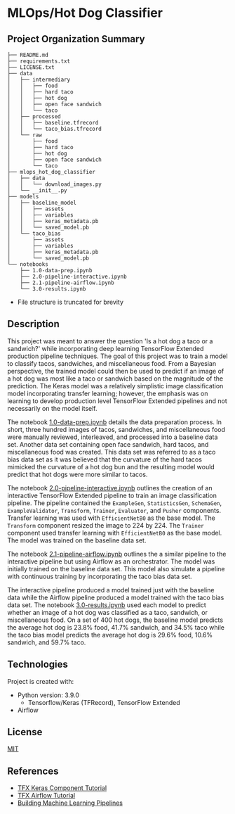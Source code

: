 # MLOps/Hot Dog Classifier
## Project Organization Summary
    ├── README.md
    ├── requirements.txt
    ├── LICENSE.txt    
    ├── data
    │   ├── intermediary
    │   │   ├── food
    │   │   ├── hard taco
    │   │   ├── hot dog
    │   │   ├── open face sandwich
    │   │   └── taco
    │   ├── processed
    │   │   ├── baseline.tfrecord
    │   │   └── taco_bias.tfrecord
    │   └── raw
    │       ├── food
    │       ├── hard taco
    │       ├── hot dog
    │       ├── open face sandwich
    │       └── taco
    ├── mlops_hot_dog_classifier
    │   ├── data
    │   │   └── download_images.py
    │   └── __init__.py
    ├── models
    │   ├── baseline_model
    │   │   ├── assets
    │   │   ├── variables
    │   │   ├── keras_metadata.pb
    │   │   └── saved_model.pb
    │   └── taco_bias
    │       ├── assets
    │       ├── variables
    │       ├── keras_metadata.pb
    │       └── saved_model.pb
    └── notebooks
        ├── 1.0-data-prep.ipynb
        ├── 2.0-pipeline-interactive.ipynb
        ├── 2.1-pipeline-airflow.ipynb
        └── 3.0-results.ipynb
* File structure is truncated for brevity

## Description
This project was meant to answer the question 'Is a hot dog a taco or a sandwich?' while incorporating deep learning TensorFlow Extended production pipeline techniques. The goal of this project was to train a model to classify tacos, sandwiches, and miscellaneous food. From a Bayesian perspective, the trained model could then be used to predict if an image of a hot dog was most like a taco or sandwich based on the magnitude of the prediction. The Keras model was a relatively simplistic image classification model incorporating transfer learning; however, the emphasis was on learning to develop production level TensorFlow Extended pipelines and not necessarily on the model itself.

The notebook [1.0-data-prep.ipynb](notebooks/1.0-data-prep.ipynb) details the data preparation process. In short, three hundred images of tacos, sandwiches, and miscellaneous food were manually reviewed, interleaved, and processed into a baseline data set. Another data set containing open face sandwich, hard tacos, and miscellaneous food was created. This data set was referred to as a taco bias data set as it was believed that the curvature of the hard tacos mimicked the curvature of a hot dog bun and the resulting model would predict that hot dogs were more similar to tacos.

The notebook [2.0-pipeline-interactive.ipynb](notebooks/2.0-pipeline-interactive.ipynb) outlines the creation of an interactive TensorFlow Extended pipeline to train an image classification pipeline. The pipeline contained the `ExampleGen`, `StatisticsGen`, `SchemaGen`, `ExampleValidator`, `Transform`, `Trainer`, `Evaluator`, and `Pusher` components. Transfer learning was used with `EfficientNetB0` as the base model. The `Transform` component resized the image to 224 by 224. The `Trainer` component used transfer learning with `EfficientNetB0` as the base model. The model was trained on the baseline data set.

The notebook [2.1-pipeline-airflow.ipynb](notebooks/2.1-pipeline-airflow.ipynb) outlines the a similar pipeline to the interactive pipeline but using Airflow as an orchestrator. The model was initially trained on the baseline data set. This model also simulate a pipeline with continuous training by incorporating the taco bias data set.

The interactive pipeline produced a model trained just with the baseline data while the Airflow pipeline produced a model trained with the taco bias data set. The notebook [3.0-results.ipynb](notebooks/3.0-results.ipynb) used each model to predict whether an image of a hot dog was classified as a taco, sandwich, or miscellaneous food. On a set of 400 hot dogs, the baseline model predicts the average hot dog is 23.8% food, 41.7% sandwich, and 34.5% taco while the taco bias model predicts the average hot dog is 29.6% food, 10.6% sandwich, and 59.7% taco.

## Technologies
Project is created with:
* Python version: 3.9.0
    * Tensorflow/Keras (TFRecord), TensorFlow Extended
* Airflow

## License
[MIT](LICENSE.txt)

## References
* [TFX Keras Component Tutorial](https://www.tensorflow.org/tfx/tutorials/tfx/components_keras)
* [TFX Airflow Tutorial](https://www.tensorflow.org/tfx/tutorials/tfx/airflow_workshop)
* [Building Machine Learning Pipelines](https://www.amazon.com/Building-Machine-Learning-Pipelines-Automating/dp/1492053198/ref=sr_1_1?crid=2BHDWBBKHI7FH&keywords=tfx+pipeline&qid=1661279339&rnid=2941120011&s=books&sprefix=tfx+pipeline%2Caps%2C105&sr=1-1)
